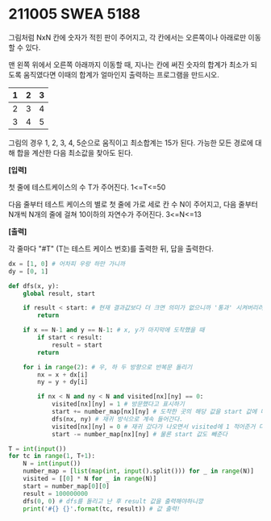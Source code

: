 # 211005 SWEA 5188

그림처럼 NxN 칸에 숫자가 적힌 판이 주어지고, 각 칸에서는 오른쪽이나 아래로만 이동할 수 있다.

맨 왼쪽 위에서 오른쪽 아래까지 이동할 때, 지나는 칸에 써진 숫자의 합계가 최소가 되도록 움직였다면 이때의 합계가 얼마인지 출력하는 프로그램을 만드시오.
 

| 1    | 2    | 3    |
| ---- | ---- | ---- |
| 2    | 3    | 4    |
| 3    | 4    | 5    |


그림의 경우 1, 2, 3, 4, 5순으로 움직이고 최소합계는 15가 된다. 가능한 모든 경로에 대해 합을 계산한 다음 최소값을 찾아도 된다.

**[입력]**

첫 줄에 테스트케이스의 수 T가 주어진다. 1<=T<=50

다음 줄부터 테스트 케이스의 별로 첫 줄에 가로 세로 칸 수 N이 주어지고, 다음 줄부터 N개씩 N개의 줄에 걸쳐 10이하의 자연수가 주어진다. 3<=N<=13
 
**[출력]**

각 줄마다 "#T" (T는 테스트 케이스 번호)를 출력한 뒤, 답을 출력한다.



```PYTHON
dx = [1, 0] # 어차피 우랑 하만 가니까
dy = [0, 1]

def dfs(x, y):
    global result, start

    if result < start: # 현재 결과값보다 더 크면 의미가 없으니까 '통과' 시켜버리려고 넣은거
        return

    if x == N-1 and y == N-1: # x, y가 마지막에 도착했을 때
        if start < result:
            result = start
        return

    for i in range(2): # 우, 하 두 방향으로 반복문 돌리기
        nx = x + dx[i]
        ny = y + dy[i]

        if nx < N and ny < N and visited[nx][ny] == 0:
            visited[nx][ny] = 1 # 방문했다고 표시하기
            start += number_map[nx][ny] # 도착한 곳의 해당 값을 start 값에 더해주기
            dfs(nx, ny) # 재귀 방식으로 계속 들어간다.
            visited[nx][ny] = 0 # 재귀 갔다가 나오면서 visited에 1 적어준거 다시 원상복구
            start -= number_map[nx][ny] # 물론 start 값도 빼준다

T = int(input())
for tc in range(1, T+1):
    N = int(input())
    number_map = [list(map(int, input().split())) for _ in range(N)]
    visited = [[0] * N for _ in range(N)]
    start = number_map[0][0]
    result = 100000000
    dfs(0, 0) # dfs를 돌리고 난 후 result 값을 출력해야하니깡
    print('#{} {}'.format(tc, result)) # 값 출력!
```